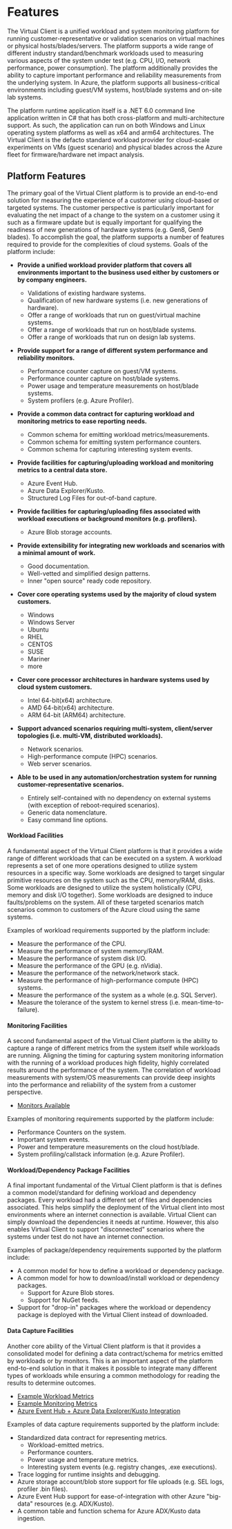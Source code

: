 ﻿# Features
The Virtual Client is a unified workload and system monitoring platform for running customer-representative or validation scenarios on virtual machines or physical hosts/blades/servers. 
The platform supports a wide range of different industry standard/benchmark workloads used to measuring various aspects of the system under test (e.g. CPU, I/O, network performance, power consumption). 
The platform additionally provides the ability to capture important performance and reliability measurements from the underlying system. In Azure, the platform supports all business-critical 
environments including guest/VM systems, host/blade systems and on-site lab systems.

The platform runtime application itself is a .NET 6.0 command line application written in C# that has both cross-platform and multi-architecture support. As such, the application can run on both 
Windows and Linux operating system platforms as well as x64 and arm64 architectures. The Virtual Client is the defacto standard workload provider for cloud-scale 
experiments on VMs (guest scenario) and physical blades across the Azure fleet for firmware/hardware net impact analysis.

## Platform Features
The primary goal of the Virtual Client platform is to provide an end-to-end solution for measuring the experience of a customer using cloud-based or targeted systems. The customer perspective
is particularly important for evaluating the net impact of a change to the system on a customer using it such as a firmware update but is equally important for qualifying the readiness of new generations of 
hardware systems (e.g. Gen8, Gen9 blades). To accomplish the goal, the platform supports a number of features required to provide for the complexities of cloud systems.
Goals of the platform include:

* **Provide a unified workload provider platform that covers all environments important to the business used either by customers or by company engineers.**
  * Validations of existing hardware systems.
  * Qualification of new hardware systems (i.e. new generations of hardware).
  * Offer a range of workloads that run on guest/virtual machine systems.
  * Offer a range of workloads that run on host/blade systems.
  * Offer a range of workloads that run on design lab systems.

* **Provide support for a range of different system performance and reliability monitors.**
  * Performance counter capture on guest/VM systems.
  * Performance counter capture on host/blade systems.
  * Power usage and temperature measurements on host/blade systems.
  * System profilers (e.g. Azure Profiler).

* **Provide a common data contract for capturing workload and monitoring metrics to ease reporting needs.**
  * Common schema for emitting workload metrics/measurements.
  * Common schema for emitting system performance counters.
  * Common schema for capturing interesting system events.

* **Provide facilities for capturing/uploading workload and monitoring metrics to a central data store.**
  * Azure Event Hub.
  * Azure Data Explorer/Kusto.
  * Structured Log Files for out-of-band capture.

* **Provide facilities for capturing/uploading files associated with workload executions or background monitors (e.g. profilers).**
  * Azure Blob storage accounts.

* **Provide extensibility for integrating new workloads and scenarios with a minimal amount of work.**
  * Good documentation.
  * Well-vetted and simplified design patterns.
  * Inner "open source" ready code repository.

* **Cover core operating systems used by the majority of cloud system customers.**
  * Windows
  * Windows Server
  * Ubuntu
  * RHEL
  * CENTOS
  * SUSE
  * Mariner
  * more

* **Cover core processor architectures in hardware systems used by cloud system customers.**
  * Intel 64-bit(x64) architecture.
  * AMD 64-bit(x64) architecture.
  * ARM 64-bit (ARM64) architecture.

* **Support advanced scenarios requiring multi-system, client/server topologies (i.e. multi-VM, distributed workloads).**
  * Network scenarios.
  * High-performance compute (HPC) scenarios.
  * Web server scenarios.

* **Able to be used in any automation/orchestration system for running customer-representative scenarios.**
  * Entirely self-contained with no dependency on external systems (with exception of reboot-required scenarios).
  * Generic data nomenclature.
  * Easy command line options.

#### Workload Facilities
A fundamental aspect of the Virtual Client platform is that it provides a wide range of different workloads that can be executed on a system. A workload represents
a set of one more operations designed to utilize system resources in a specific way. Some workloads are designed to target singular primitive resources on the system
such as the CPU, memory/RAM, disks. Some workloads are designed to utilize the system holistically (CPU, memory and disk I/O together). Some workloads are designed to
induce faults/problems on the system. All of these targeted scenarios match scenarios common to customers of the Azure cloud using the same systems.

Examples of workload requirements supported by the platform include:

* Measure the performance of the CPU.
* Measure the performance of system memory/RAM.
* Measure the performance of system disk I/O.
* Measure the performance of the GPU (e.g. nVidia). 
* Measure the performance of the network/network stack.
* Measure the performance of high-performance compute (HPC) systems.
* Measure the performance of the system as a whole (e.g. SQL Server).
* Measure the tolerance of the system to kernel stress (i.e. mean-time-to-failure).

#### Monitoring Facilities
A second fundamental aspect of the Virtual Client platform is the ability to capture a range of different metrics from the system itself while workloads are running. Aligning the
timing for capturing system monitoring information with the running of a workload produces high fidelity, highly correlated results around the performance of the system. The correlation
of workload measurements with system/OS measurements can provide deep insights into the performance and reliability of the system from a customer perspective.

* [Monitors Available](../monitors/monitor-profiles.md)  

Examples of monitoring requirements supported by the platform include:

* Performance Counters on the system.
* Important system events.
* Power and temperature measurements on the cloud host/blade.
* System profiling/callstack information (e.g. Azure Profiler).

#### Workload/Dependency Package Facilities
A final important fundamental of the Virtual Client platform is that is defines a common model/standard for defining workload and dependency packages. Every workload had a different
set of files and dependencies associated. This helps simplify the deployment of the Virtual client into most environments where an internet connection is available. Virtual Client can
simply download the dependencies it needs at runtime. However, this also enables Virtual Client to support "disconnected" scenarios where the systems under test do not have an internet
connection.

Examples of package/dependency requirements supported by the platform include:

* A common model for how to define a workload or dependency package.
* A common model for how to download/install workload or dependency packages.
  * Support for Azure Blob stores.
  * Support for NuGet feeds.
* Support for "drop-in" packages where the workload or dependency package is deployed with the Virtual Client instead of downloaded.

#### Data Capture Facilities
Another core ability of the Virtual Client platform is that it provides a consolidated model for defining a data contract/schema for metrics emitted by workloads or by
monitors. This is an important aspect of the platform end-to-end solution in that it makes it possible to integrate many different types of workloads while ensuring a
common methodology for reading the results to determine outcomes.

* [Example Workload Metrics](../workloads/diskspd/diskspd-metrics.md)  
* [Example Monitoring Metrics](../monitors/perf-counter-metrics.md)  
* [Azure Event Hub + Azure Data Explorer/Kusto Integration](./EventHubIntegrationNext.md)

Examples of data capture requirements supported by the platform include:

* Standardized data contract for representing metrics.
  * Workload-emitted metrics.
  * Performance counters.
  * Power usage and temperature metrics.
  * Interesting system events (e.g. registry changes, .exe executions).
* Trace logging for runtime insights and debugging.
* Azure storage account/blob store support for file uploads (e.g. SEL logs, profiler .bin files).
* Azure Event Hub support for ease-of-integration with other Azure "big-data" resources (e.g. ADX/Kusto).
* A common table and function schema for Azure ADX/Kusto data ingestion.
